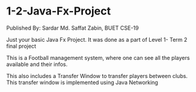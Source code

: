 # 1-2-Java-Fx-Project

Published By: Sardar Md. Saffat Zabin,
              BUET CSE-19

Just your basic Java Fx Project. It was done as a part of Level 1- Term 2 final project

This is a Football management system, where one can see all the players available and their infos.

This also includes a Transfer Window to transfer players between clubs. This transfer window is implemented using Java Networking
